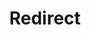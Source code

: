﻿---
layout: src/layouts/Redirect.astro
title: Redirect
redirect: https://octopus.com/docs/deployments/patterns/blue-green-deployments/blue-green-in-octopus-environments
pubDate:  2023-01-01
navSearch: false
navSitemap: false
navMenu: false
---
